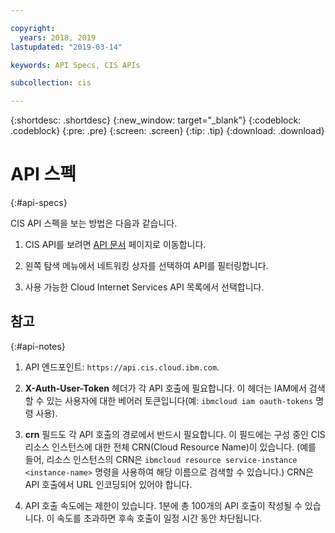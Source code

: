 ```yaml
---

copyright:
  years: 2018, 2019
lastupdated: "2019-03-14"

keywords: API Specs, CIS APIs

subcollection: cis

---
```



{:shortdesc: .shortdesc}
{:new_window: target="_blank"}
{:codeblock: .codeblock}
{:pre: .pre}
{:screen: .screen}
{:tip: .tip}
{:download: .download}

# API 스펙
{:#api-specs}

CIS API 스펙을 보는 방법은 다음과 같습니다. 

1. CIS API를 보려면 [API 문서](/apidocs/) 페이지로 이동합니다. 

2. 왼쪽 탐색 메뉴에서 네트워킹 상자를 선택하여 API를 필터링합니다.

3. 사용 가능한 Cloud Internet Services API 목록에서 선택합니다.


## 참고
{:#api-notes}

1. API 엔드포인트: `https://api.cis.cloud.ibm.com`.

2. **X-Auth-User-Token** 헤더가 각 API 호출에 필요합니다. 이 헤더는 IAM에서 검색할 수 있는 사용자에 대한 베어러 토큰입니다(예: `ibmcloud iam oauth-tokens` 명령 사용).

3. **crn** 필드도 각 API 호출의 경로에서 반드시 필요합니다. 이 필드에는 구성 중인 CIS 리소스 인스턴스에 대한 전체 CRN(Cloud Resource Name)이 있습니다. (예를 들어, 리소스 인스턴스의 CRN은 `ibmcloud resource service-instance <instance-name>` 명령을 사용하여 해당 이름으로 검색할 수 있습니다.) CRN은 API 호출에서 URL 인코딩되어 있어야 합니다.

4. API 호출 속도에는 제한이 있습니다. 1분에 총 100개의 API 호출이 작성될 수 있습니다. 이 속도를 초과하면 후속 호출이 일정 시간 동안 차단됩니다.
